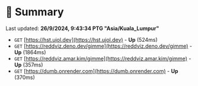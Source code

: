 # 📖 Summary
Last updated: **26/9/2024, 9:43:34 PTG "Asia/Kuala_Lumpur"**

- `GET` [https://hst.ujol.dev](https://hst.ujol.dev) - **Up** (524ms)
- `GET` [https://reddviz.deno.dev/gimme](https://reddviz.deno.dev/gimme) - **Up** (1864ms)
- `GET` [https://reddviz.amar.kim/gimme](https://reddviz.amar.kim/gimme) - **Up** (357ms)
- `GET` [https://dumb.onrender.com](https://dumb.onrender.com) - **Up** (370ms)
